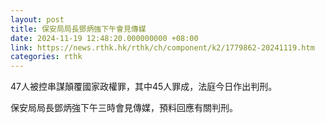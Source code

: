 ```yaml
---
layout: post
title: 保安局局長鄧炳強下午會見傳媒
date: 2024-11-19 12:48:20.000000000 +08:00
link: https://news.rthk.hk/rthk/ch/component/k2/1779862-20241119.htm
categories: rthk
---
```


47人被控串謀顛覆國家政權罪，其中45人罪成，法庭今日作出判刑。

保安局局長鄧炳強下午三時會見傳媒，預料回應有關判刑。

